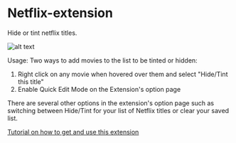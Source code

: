 # Netflix-extension
Hide or tint netflix titles.


![alt text](https://github.com/junhe833/Netflix-extension/blob/master/NetflixHide/images/unnamed.jpg)


Usage:
Two ways to add movies to the list to be tinted or hidden:
1) Right click on any movie when hovered over them and select "Hide/Tint this title"
2) Enable Quick Edit Mode on the Extension's option page

There are several other options in the extension's option page such as switching between Hide/Tint for your list of Netflix titles or clear your saved list.



[Tutorial on how to get and use this extension](https://www.youtube.com/watch?v=Veid1Olkuws&feature=youtu.be)
